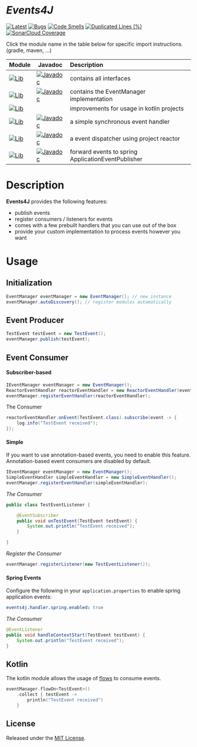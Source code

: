 # *Events4J*

[![Latest](https://img.shields.io/github/release/PhilippHeuer/events4j/all.svg?style=flate&label=latest)](https://search.maven.org/search?q=com.github.philippheuer.events4j)
[![Bugs](https://sonarcloud.io/api/project_badges/measure?project=github-com-133151090&metric=bugs)](https://sonarcloud.io/summary/overall?id=github-com-133151090)
[![Code Smells](https://sonarcloud.io/api/project_badges/measure?project=github-com-133151090&metric=code_smells)](https://sonarcloud.io/summary/overall?id=github-com-133151090)
[![Duplicated Lines (%)](https://sonarcloud.io/api/project_badges/measure?project=github-com-133151090&metric=duplicated_lines_density)](https://sonarcloud.io/summary/overall?id=github-com-133151090)
[![SonarCloud Coverage](https://sonarcloud.io/api/project_badges/measure?project=github-com-133151090&metric=coverage)](https://sonarcloud.io/component_measures?metric=Coverage&view=list&id=github-com-133151090)

Click the module name in the table below for specific import instructions. (gradle, maven, ...)

| Module                                                                                                                                                                                                                                 | Javadoc                                                                                                                                                                                                       | Description                                        |
|:---------------------------------------------------------------------------------------------------------------------------------------------------------------------------------------------------------------------------------------|---------------------------------------------------------------------------------------------------------------------------------------------------------------------------------------------------------------|:---------------------------------------------------|
| [![Lib](https://img.shields.io/maven-central/v/com.github.philippheuer.events4j/events4j-api?label=events4j-api)](https://search.maven.org/artifact/com.github.philippheuer.events4j/events4j-api)                                     | [![Javadoc](https://javadoc.io/badge2/com.github.philippheuer.events4j/events4j-api/javadoc.svg?label=javadoc)](https://javadoc.io/doc/com.github.philippheuer.events4j/events4j-api)                         | contains all interfaces                            |
| [![Lib](https://img.shields.io/maven-central/v/com.github.philippheuer.events4j/events4j-core?label=events4j-core)](https://search.maven.org/artifact/com.github.philippheuer.events4j/events4j-core)                                  | [![Javadoc](https://javadoc.io/badge2/com.github.philippheuer.events4j/events4j-core/javadoc.svg?label=javadoc)](https://javadoc.io/doc/com.github.philippheuer.events4j/events4j-core)                       | contains the EventManager implementation           |
| [![Lib](https://img.shields.io/maven-central/v/com.github.philippheuer.events4j/events4j-kotlin?label=events4j-kotlin)](https://search.maven.org/artifact/com.github.philippheuer.events4j/events4j-kotlin)                            |                                                                                                                                                                                                               | improvements for usage in kotlin projects          |
| [![Lib](https://img.shields.io/maven-central/v/com.github.philippheuer.events4j/events4j-handler-simple?label=events4j-handler-simple)](https://search.maven.org/artifact/com.github.philippheuer.events4j/events4j-handler-simple)    | [![Javadoc](https://javadoc.io/badge2/com.github.philippheuer.events4j/events4j-handler-simple/javadoc.svg?label=javadoc)](https://javadoc.io/doc/com.github.philippheuer.events4j/events4j-handler-simple)   | a simple synchronous event handler                 |
| [![Lib](https://img.shields.io/maven-central/v/com.github.philippheuer.events4j/events4j-handler-reactor?label=events4j-handler-reactor)](https://search.maven.org/artifact/com.github.philippheuer.events4j/events4j-handler-reactor) | [![Javadoc](https://javadoc.io/badge2/com.github.philippheuer.events4j/events4j-handler-reactor/javadoc.svg?label=javadoc)](https://javadoc.io/doc/com.github.philippheuer.events4j/events4j-handler-reactor) | a event dispatcher using project reactor           |
| [![Lib](https://img.shields.io/maven-central/v/com.github.philippheuer.events4j/events4j-handler-spring?label=events4j-handler-spring)](https://search.maven.org/artifact/com.github.philippheuer.events4j/events4j-handler-spring)    | [![Javadoc](https://javadoc.io/badge2/com.github.philippheuer.events4j/events4j-handler-spring/javadoc.svg?label=javadoc)](https://javadoc.io/doc/com.github.philippheuer.events4j/events4j-handler-spring)   | forward events to spring ApplicationEventPublisher |

# Description

**Events4J** provides the following features:

- publish events
- register consumers / listeners for events
- comes with a few prebuilt handlers that you can use out of the box
- provide your custom implementation to process events however you want

# Usage

## Initialization

```java
EventManager eventManager = new EventManager(); // new instance
eventManager.autoDiscovery(); // register modules automatically
```

## Event Producer

```java
TestEvent testEvent = new TestEvent();
eventManager.publish(testEvent);
```

## Event Consumer

#### Subscriber-based

```java
IEventManager eventManager = new EventManager();
ReactorEventHandler reactorEventHandler = new ReactorEventHandler(eventManager);
eventManager.registerEventHandler(reactorEventHandler);
```

The Consumer
```java
reactorEventHandler.onEvent(TestEvent.class).subscribe(event -> {
    log.info("TestEvent received");
});
```

#### Simple

If you want to use annotation-based events, you need to enable this feature. Annotation-based event consumers are disabled by default.

```java
IEventManager eventManager = new EventManager();
SimpleEventHandler simpleEventHandler = new SimpleEventHandler();
eventManager.registerEventHandler(simpleEventHandler);
```

*The Consumer*
```java
public class TestEventListener {

    @EventSubscriber
    public void onTestEvent(TestEvent testEvent) {
        System.out.println("TestEvent received");
    }

}
```

*Register the Consumer*
```java
eventManager.registerListener(new TestEventListener());
```

#### Spring Events

Configure the following in your `application.properties` to enable spring application events:

```yaml
events4j.handler.spring.enabled: true
```

*The Consumer*

```java
@EventListener
public void handleContextStart(TestEvent testEvent) {
    System.out.println("TestEvent received");
}
```

## Kotlin

The kotlin module allows the usage of [flows](https://kotlinlang.org/docs/flow.html) to consume events.

```kotlin
eventManager.flowOn<TestEvent>()
    .collect { testEvent ->
        println("TestEvent received")
    }
```

## License

Released under the [MIT License](./LICENSE).
